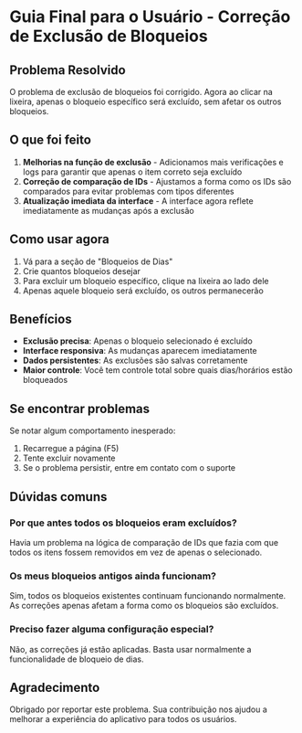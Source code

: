 # Guia Final para o Usuário - Correção de Exclusão de Bloqueios

## Problema Resolvido
O problema de exclusão de bloqueios foi corrigido. Agora ao clicar na lixeira, apenas o bloqueio específico será excluído, sem afetar os outros bloqueios.

## O que foi feito
1. **Melhorias na função de exclusão** - Adicionamos mais verificações e logs para garantir que apenas o item correto seja excluído
2. **Correção de comparação de IDs** - Ajustamos a forma como os IDs são comparados para evitar problemas com tipos diferentes
3. **Atualização imediata da interface** - A interface agora reflete imediatamente as mudanças após a exclusão

## Como usar agora
1. Vá para a seção de "Bloqueios de Dias"
2. Crie quantos bloqueios desejar
3. Para excluir um bloqueio específico, clique na lixeira ao lado dele
4. Apenas aquele bloqueio será excluído, os outros permanecerão

## Benefícios
- **Exclusão precisa**: Apenas o bloqueio selecionado é excluído
- **Interface responsiva**: As mudanças aparecem imediatamente
- **Dados persistentes**: As exclusões são salvas corretamente
- **Maior controle**: Você tem controle total sobre quais dias/horários estão bloqueados

## Se encontrar problemas
Se notar algum comportamento inesperado:
1. Recarregue a página (F5)
2. Tente excluir novamente
3. Se o problema persistir, entre em contato com o suporte

## Dúvidas comuns

### Por que antes todos os bloqueios eram excluídos?
Havia um problema na lógica de comparação de IDs que fazia com que todos os itens fossem removidos em vez de apenas o selecionado.

### Os meus bloqueios antigos ainda funcionam?
Sim, todos os bloqueios existentes continuam funcionando normalmente. As correções apenas afetam a forma como os bloqueios são excluídos.

### Preciso fazer alguma configuração especial?
Não, as correções já estão aplicadas. Basta usar normalmente a funcionalidade de bloqueio de dias.

## Agradecimento
Obrigado por reportar este problema. Sua contribuição nos ajudou a melhorar a experiência do aplicativo para todos os usuários.